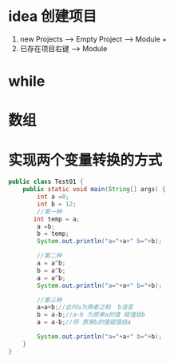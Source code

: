 # idea 创建项目
1. new Projects --> Empty Project --> Module +
2. 已存在项目右键 --> Module

# while


# 数组


# 实现两个变量转换的方式

```java
public class Test01 {
    public static void main(String[] args) {
        int a =8;
        int b = 12;
        //第一种
       int temp = a;
        a =b;
        b = temp;
        System.out.println("a="+a+" b="+b);

        //第二种
        a = a^b;
        b = a^b;
        a = a^b;
        System.out.println("a="+a+" b="+b);

        //第三种
        a=a+b;//此时a为两者之和  b没变
        b = a-b;//a-b 为原来a的值 赋值给b
        a = a-b;//将 原来b的值赋值给a

        System.out.println("a="+a+" b="+b);        
    }
}
```
